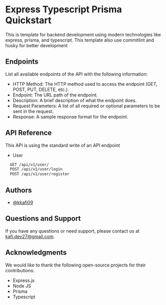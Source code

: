 
# Express Typescript Prisma Quickstart 
This is template for backend development using modern technologies like express, prisma, and typescript. This template also use commitlint and husky for better development

## Endpoints
List all available endpoints of the API with the following information:

- HTTP Method: The HTTP method used to access the endpoint (GET, POST, PUT, DELETE, etc.).
- Endpoint: The URL path of the endpoint.
- Description: A brief description of what the endpoint does.
- Request Parameters: A list of all required or optional parameters to be sent in the request.
- Response: A sample response format for the endpoint.

## API Reference
This API is using the standard write of an API endpoint

- User
```bash
  GET /api/v1/user/
  POST /api/v1/user/login
  POST /api/v1/user/register
```

## Authors
- [@kkafi09](https://github.com/kkafi09)

## Questions and Support
If you have any questions or need support, please contact us at kafi.dev27@gmail.com.

## Acknowledgments
We would like to thank the following open-source projects for their contributions:

- Express.js
- Node JS
- Prisma
- Typescript

